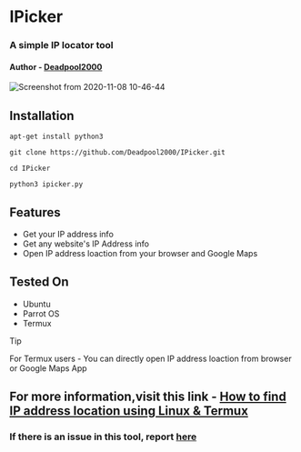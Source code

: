# IPicker
### A simple IP locator tool
#### Author - [Deadpool2000](https://github.com/Deadpool2000/)

![Screenshot from 2020-11-08 10-46-44](https://user-images.githubusercontent.com/32305505/98457964-dcaa2c00-21b1-11eb-81a1-e8eb3b3968be.jpg)



## Installation

```
apt-get install python3

git clone https://github.com/Deadpool2000/IPicker.git

cd IPicker

python3 ipicker.py
```

## Features

- Get your IP address info
- Get any website's IP Address info
- Open IP address loaction from your browser and Google Maps

## Tested On

- Ubuntu
- Parrot OS
- Termux



> [!TIP]
> For Termux users - You can directly open IP address loaction from browser or Google Maps App



## For more information,visit this link - [How to find IP address location using Linux & Termux](https://mrhacker7.blogspot.com/2021/09/how-to-get-ip-address-location-using.html)


### If there is an issue in this tool, report [here](https://github.com/Deadpool2000/IPicker/issues)

